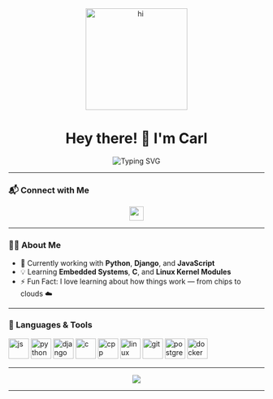 <div align="center">
  <img src="https://media.giphy.com/media/M9gbBd9nbDrOTu1Mqx/giphy.gif" height="200" alt="hi" />
</div>

<h1 align="center">Hey there! 👋 I'm Carl</h1>

<div align="center">
  <img src="https://readme-typing-svg.demolab.com?font=Fira+Code&weight=500&pause=1000&color=36BCF7&center=true&vCenter=true&width=700&lines=Software+Developer+%7C+Web+%26+Embedded+Enthusiast;Always+Learning+Something+New+Every+Day!" alt="Typing SVG" />
</div>


---

### 📬 Connect with Me

<p align="center">
  <a href="https://www.linkedin.com/in/carl-lewis-mediavillo/"><img src="https://img.shields.io/static/v1?message=LinkedIn&logo=linkedin&label=&color=0077B5&logoColor=white&labelColor=&style=for-the-badge" height="28"/></a>
</p>

---

### 👨‍💻 About Me

- 🔭 Currently working with **Python**, **Django**, and **JavaScript**
- 💡 Learning **Embedded Systems**, **C**, and **Linux Kernel Modules**
- ⚡ Fun Fact: I love learning about how things work — from chips to clouds ☁️

---

### 🔧 Languages & Tools

<p align="left">
  <img src="https://cdn.jsdelivr.net/gh/devicons/devicon/icons/javascript/javascript-original.svg" height="40" alt="js"/>
  <img src="https://cdn.jsdelivr.net/gh/devicons/devicon/icons/python/python-original.svg" height="40" alt="python"/>
  <img src="https://cdn.jsdelivr.net/gh/devicons/devicon/icons/django/django-plain.svg" height="40" alt="django"/>
  <img src="https://cdn.jsdelivr.net/gh/devicons/devicon/icons/c/c-original.svg" height="40" alt="c"/>
  <img src="https://cdn.jsdelivr.net/gh/devicons/devicon/icons/cplusplus/cplusplus-original.svg" height="40" alt="cpp"/>
  <img src="https://cdn.jsdelivr.net/gh/devicons/devicon/icons/linux/linux-original.svg" height="40" alt="linux"/>
  <img src="https://cdn.jsdelivr.net/gh/devicons/devicon/icons/git/git-original.svg" height="40" alt="git"/>
  <img src="https://cdn.jsdelivr.net/gh/devicons/devicon/icons/postgresql/postgresql-original.svg" height="40" alt="postgres"/>
  <img src="https://cdn.jsdelivr.net/gh/devicons/devicon/icons/docker/docker-original.svg" height="40" alt="docker"/>
</p>

---

<p align="center"><img src="https://github-readme-stats.vercel.app/api/top-langs/?username=carlmediavillo&layout=compact&theme=radical" /></p>

---

